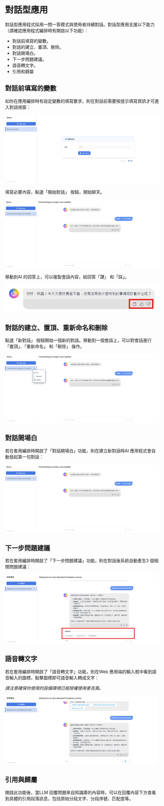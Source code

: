 # 對話型應用
對話型應用程式採用一問一答模式與使用者持續對話。對話型應用支援以下能力（請確認應用程式編排時有開啟以下功能）：
- 對話前填寫的變數。
- 對話的建立、置頂、刪除。
- 對話開場白。
- 下一步問題建議。
- 語音轉文字。
- 引用和歸屬

## 對話前填寫的變數
如你在應用編排時有設定變數的填寫要求，則在對話前需要按提示填寫資訊才可進入對話視窗：

![對話前填寫的變數](/發布/發佈為公開Web站點/images/對話前填寫的變數.png)

填寫必要內容，點選「開始對話」 按鈕，開始聊天。

![開始對話](/發布/發佈為公開Web站點/images/開始對話.png)

移動到AI 的回答上，可以複製會話內容，給回答「讚」 和「踩」。

![讚踩對話內容](/發布/發佈為公開Web站點/images/讚踩對話內容.png)

## 對話的建立、置頂、重新命名和刪除
點選「新對話」 按鈕開始一個新的對話。移動到一個會話上，可以對會話進行「置頂」、「重新命名」 和「刪除」 操作。

![對話置頂重新命名和刪除](/發布/發佈為公開Web站點/images/對話置頂重新命名和刪除.png)

## 對話開場白
若在套用編排時開啟了「對話開場白」功能，則在建立新對話時AI 應用程式會自動發起第一句對話：

![開始對話](/發布/發佈為公開Web站點/images/開始對話.png)

## 下一步問題建議

若在套用編排時開啟了「下一步問題建議」功能，則在對話後系統自動產生3 個相關問題建議：

![下一步問題建議](/發布/發佈為公開Web站點/images/下一步問題建議.png)

## 語音轉文字
若在套用編排時開啟了「語音轉文字」功能，則在Web 應用端的輸入框中看到語音輸入的圖標，點擊圖標即可語音輸入轉成文字：

*請注意確保你使用的設備環境已經授權使用麥克風。*

![語音轉文字](/發布/發佈為公開Web站點/images/語音轉文字.png)

## 引用與歸屬
開啟此功能後，當LLM 回覆問題來自知識庫的內容時，可以在回覆內容下方查看到具體的引用段落訊息，包括原始分段文字、分段序號、匹配度等。